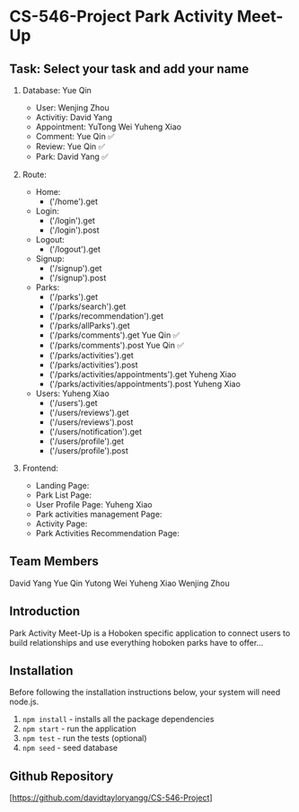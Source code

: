 # CS-546-Project Park Activity Meet-Up

## Task: Select your task and add your name

1. Database: Yue Qin
   - User: Wenjing Zhou
   - Activitiy: David Yang
   - Appointment: YuTong Wei Yuheng Xiao
   - Comment: Yue Qin :white_check_mark:
   - Review: Yue Qin :white_check_mark:
   - Park: David Yang :white_check_mark:
2. Route:
   - Home:
     - ('/home').get
   - Login:
     - ('/login').get
     - ('/login').post
   - Logout:
     - ('/logout').get
   - Signup:
     - ('/signup').get
     - ('/signup').post
   - Parks:
     - ('/parks').get
     - ('/parks/search').get
     - ('/parks/recommendation').get
     - ('/parks/allParks').get
     - ('/parks/comments').get Yue Qin :white_check_mark:
     - ('/parks/comments').post Yue Qin :white_check_mark:
     - ('/parks/activities').get
     - ('/parks/activities').post
     - ('/parks/activities/appointments').get Yuheng Xiao
     - ('/parks/activities/appointments').post Yuheng Xiao
   - Users: Yuheng Xiao
     - ('/users').get
     - ('/users/reviews').get
     - ('/users/reviews').post
     - ('/users/notification').get
     - ('/users/profile').get
     - ('/users/profile').post

3. Frontend:
   - Landing Page:
   - Park List Page:
   - User Profile Page: Yuheng Xiao
   - Park activities management Page:
   - Activity Page:
   - Park Activities Recommendation Page:

## Team Members

David Yang
Yue Qin
Yutong Wei
Yuheng Xiao
Wenjing Zhou

## Introduction

Park Activity Meet-Up is a Hoboken specific application to connect users to build relationships and use everything hoboken parks have to offer...

## Installation

Before following the installation instructions below, your system will need node.js.

1. `npm install` - installs all the package dependencies
2. `npm start` - run the application
3. `npm test` - run the tests (optional)
4. `npm seed` - seed database

## Github Repository

[https://github.com/davidtayloryangg/CS-546-Project]
